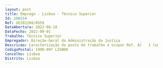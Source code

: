 ```yaml
--- 
layout: post
title: Emprego - Lisboa - Técnico Superior
Id: 100314
Ref: OE202208/0559
DataAbertura: 2022-08-18
DataFecho: 2022-09-01
Trabalho: Técnico Superior
Empregador: Direção-Geral da Administração da Justiça
Descricao: Caracterização do posto de trabalho a ocupar Ref. A)   1 (um) Técnico Superior na área de Arquitetura  Licenciatura   Licenciatura pré Bolonha ou Mestrado Integrado nas áreas da Arquitetura Caracterização do Posto de Trabalho  Preparar e elaborar programas e estudos funcionais dos tribunais, de acordo com as respetivas necessidades  Elaborar pareceres sobre estudos e projetos relativos às infraestruturas dos tribunais, em colaboração com outros organismos  Participar nos estudos e elaboração de normas gerais para instalação dos serviços dos Tribunais, bem como definir modelos de administração e gestão no âmbito das infraestruturas dos Tribunais  Acompanhar a execução de obras de construção, remodelação ou conservação, levadas a cabo nos tribunais. Ref. B)   1 (um) Técnicos Superiores na área da Engenharia Mecânica  Licenciatura   Licenciatura na área da Engenharia Mecânica Caracterização do Posto de Trabalho  Acompanhar a execução de intervenções de construção e remodelação levadas a cabo nos tribunais por entidades externas  Elaborar programas, estudos e pareceres das especialidades e promover a execução de intervenções de conservação em edifícios e equipamentos nos edifícios dos tribunais  Assegurar a manutenção dos edifícios e equipamentos dos tribunais, nomeadamente no âmbito dos equipamentos de transporte vertical e de climatização.Ref. C)   1 (um) Técnico Superior na área da Engenharia Civil  Licenciatura   Licenciatura na área da Engenharia Civil Caracterização do Posto de Trabalho  Acompanhar a execução de intervenções de construção e remodelação levadas a cabo nos tribunais por entidades externas  Elaborar programas, estudos e pareceres das especialidades e promover a execução de intervenções de conservação em edifícios e equipamentos nos edifícios dos tribunais  Assegurar a manutenção dos edifícios e equipamentos dos tribunais.Ref. D)   1 (um) Técnico Superior na área da Engenharia Eletrónica  Licenciatura   Licenciatura na área da Engenharia Eletrotécnica Caracterização do Posto de Trabalho  Acompanhar a execução de intervenções de construção e remodelação levadas a cabo nos tribunais por entidades externas  Elaborar programas, estudos e pareceres das especialidades e promover a execução de intervenções de conservação em edifícios e equipamentos nos edifícios dos tribunais  Assegurar a manutenção dos edifícios e equipamentos dos tribunais.Ref. E)   1 (um) Técnico Superior na área da Engenharia Eletrónica e Telecomunicações  Licenciatura   Licenciatura na área da Engenharia Eletrónica e Telecomunicações Caracterização do Posto de Trabalho  Acompanhar a execução de intervenções de construção e remodelação levadas a cabo nos tribunais por entidades externas  Elaborar programas, estudos e pareceres das especialidades e promover a execução de intervenções de conservação em edifícios e equipamentos nos edifícios dos tribunais  Assegurar a manutenção dos edifícios e equipamentos dos tribunais.Ref. F)   1 (um) Técnico Superior na área da Administração Publica e Politicas do Território  Licenciatura   Licenciatura na área da Administração Pública e Políticas do Território Caracterização do Posto de Trabalho   Preparar e elaborar programas e estudos sobre as infraestruturas dos tribunais  Elaborar pareceres sobre estudos relativos às infraestruturas dos tribunais, em colaboração com outros organismos  Participar nos estudos e elaboração de normas gerais para instalação dos serviços dos Tribunais, bem como definir modelos de administração e gestão no âmbito das infraestruturas dos Tribunais  Obter dos administradores judiciários informação atualizada sobre as infraestruturas afetas ao funcionamento dos tribunais  Participar na elaboração e acompanhamento dos instrumentos de gestão  Avaliar relatórios respeitantes às infraestruturas dos tribunais 
CodigoPostal: 1990-097 LISBOA
Concelho: Lisboa
Distrito: Lisboa
--- 
```

